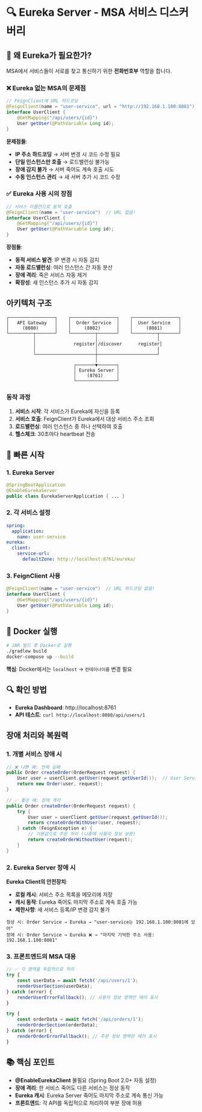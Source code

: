 # 🔍 Eureka Server - MSA 서비스 디스커버리

## 🤔 왜 Eureka가 필요한가?

MSA에서 서비스들이 서로를 찾고 통신하기 위한 **전화번호부** 역할을 합니다.

### ❌ Eureka 없는 MSA의 문제점

```java
// FeignClient에 URL 하드코딩
@FeignClient(name = "user-service", url = "http://192.168.1.100:8081")
interface UserClient {
    @GetMapping("/api/users/{id}")
    User getUser(@PathVariable Long id);
}
```

**문제점들**:
- **IP 주소 하드코딩** → 서버 변경 시 코드 수정 필요
- **단일 인스턴스만 호출** → 로드밸런싱 불가능
- **장애 감지 불가** → 서버 죽어도 계속 호출 시도
- **수동 인스턴스 관리** → 새 서버 추가 시 코드 수정

### ✅ Eureka 사용 시의 장점

```java
// 서비스 이름만으로 동적 호출
@FeignClient(name = "user-service")  // URL 없음!
interface UserClient {
    @GetMapping("/api/users/{id}")
    User getUser(@PathVariable Long id);
}
```

**장점들**:
- **동적 서비스 발견**: IP 변경 시 자동 감지
- **자동 로드밸런싱**: 여러 인스턴스 간 자동 분산
- **장애 격리**: 죽은 서비스 자동 제거
- **확장성**: 새 인스턴스 추가 시 자동 감지

## 아키텍처 구조

```
┌─────────────────┐    ┌─────────────────┐    ┌─────────────────┐
│   API Gateway   │    │  Order Service  │    │  User Service   │
│     (8080)      │    │     (8082)      │    │     (8081)      │
└─────────┬───────┘    └─────────┬───────┘    └─────────┬───────┘
          │                      │                      │
          │              register│/discover      register│
          │                      │                      │
          └──────────────────────┼──────────────────────┘
                                 │
                         ┌───────▼───────┐
                         │ Eureka Server │
                         │    (8761)     │
                         └───────────────┘
```

### 동작 과정
1. **서비스 시작**: 각 서비스가 Eureka에 자신을 등록
2. **서비스 호출**: FeignClient가 Eureka에서 대상 서비스 주소 조회
3. **로드밸런싱**: 여러 인스턴스 중 하나 선택하여 호출
4. **헬스체크**: 30초마다 heartbeat 전송

## 🚀 빠른 시작

### 1. Eureka Server
```java
@SpringBootApplication
@EnableEurekaServer
public class EurekaServerApplication { ... }
```

### 2. 각 서비스 설정
```yaml
spring:
  application:
    name: user-service
eureka:
  client:
    service-url:
      defaultZone: http://localhost:8761/eureka/
```

### 3. FeignClient 사용
```java
@FeignClient(name = "user-service")  // URL 하드코딩 없음!
interface UserClient {
    @GetMapping("/api/users/{id}")
    User getUser(@PathVariable Long id);
}
```

## 🐳 Docker 실행

```bash
# JAR 빌드 후 Docker로 실행
./gradlew build
docker-compose up --build
```

**핵심**: Docker에서는 `localhost` → `컨테이너이름` 변경 필요

## 🔍 확인 방법

- **Eureka Dashboard**: http://localhost:8761
- **API 테스트**: `curl http://localhost:8080/api/users/1`

## 장애 처리와 복원력

### 1. 개별 서비스 장애 시
```java
// ❌ 나쁜 예: 전체 실패
public Order createOrder(OrderRequest request) {
    User user = userClient.getUser(request.getUserId());  // User Service 죽으면 전체 실패
    return new Order(user, request);
}

// ✅ 좋은 예: 장애 격리
public Order createOrder(OrderRequest request) {
    try {
        User user = userClient.getUser(request.getUserId());
        return createOrderWithUser(user, request);
    } catch (FeignException e) {
        // 기본값으로 주문 처리 (나중에 사용자 정보 보완)
        return createOrderWithoutUser(request);
    }
}
```

### 2. Eureka Server 장애 시
**Eureka Client의 안전장치**:
- **로컬 캐시**: 서비스 주소 목록을 메모리에 저장
- **캐시 동작**: Eureka 죽어도 마지막 주소로 계속 호출 가능
- **제한사항**: 새 서비스 등록/IP 변경 감지 불가

```
정상 시: Order Service → Eureka → "user-service는 192.168.1.100:8081에 있어"
장애 시: Order Service → Eureka ❌ → "마지막 기억한 주소 사용: 192.168.1.100:8081"
```

### 3. 프론트엔드의 MSA 대응
```javascript
// ✅ 각 영역을 독립적으로 처리
try {
    const userData = await fetch('/api/users/1');
    renderUserSection(userData);
} catch (error) {
    renderUserErrorFallback(); // 사용자 정보 영역만 에러 표시
}

try {
    const orderData = await fetch('/api/orders/1');
    renderOrderSection(orderData);
} catch (error) {
    renderOrderErrorFallback(); // 주문 정보 영역만 에러 표시
}
```

## 📚 핵심 포인트

- **@EnableEurekaClient** 불필요 (Spring Boot 2.0+ 자동 설정)
- **장애 격리**: 한 서비스 죽어도 다른 서비스는 정상 동작
- **Eureka 캐시**: Eureka Server 죽어도 마지막 주소로 계속 통신 가능
- **프론트엔드**: 각 API를 독립적으로 처리하여 부분 장애 허용